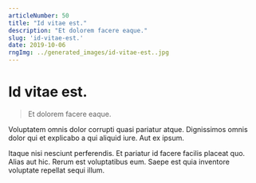 ```yaml
---
articleNumber: 50
title: "Id vitae est."
description: "Et dolorem facere eaque."
slug: 'id-vitae-est.'
date: 2019-10-06
rngImg: ../generated_images/id-vitae-est..jpg
---
```


# Id vitae est.

> Et dolorem facere eaque.

Voluptatem omnis dolor corrupti quasi pariatur atque. Dignissimos omnis dolor qui et explicabo a qui aliquid iure. Aut ex ipsum.
 Itaque nisi nesciunt perferendis. Et pariatur id facere facilis placeat quo. Alias aut hic. Rerum est voluptatibus eum. Saepe est quia inventore voluptate repellat sequi illum.
